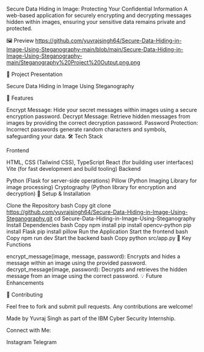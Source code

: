 Secure Data Hiding in Image: Protecting Your Confidential Information
A web-based application for securely encrypting and decrypting messages hidden within images, ensuring your sensitive data remains private and protected.

🖼️ Preview
 https://github.com/yuvrajsingh64/Secure-Data-Hiding-in-Image-Using-Steganography-main/blob/main/Secure-Data-Hiding-in-Image-Using-Steganography-main/Steganography%20Project%20Output.png.png
 
📑 Project Presentation

Secure Data Hiding in Image Using Steganography

🚀 Features

Encrypt Message: Hide your secret messages within images using a secure encryption password.
Decrypt Message: Retrieve hidden messages from images by providing the correct decryption password.
Password Protection: Incorrect passwords generate random characters and symbols, safeguarding your data.
🛠 Tech Stack

Frontend

HTML, CSS (Tailwind CSS), TypeScript
React (for building user interfaces)
Vite (for fast development and build tooling)
Backend

Python (Flask for server-side operations)
Pillow (Python Imaging Library for image processing)
Cryptography (Python library for encryption and decryption)
📌 Setup & Installation

Clone the Repository
bash
Copy
git clone https://github.com/yuvrajsingh64/Secure-Data-Hiding-in-Image-Using-Steganography.git
cd Secure-Data-Hiding-in-Image-Using-Steganography
Install Dependencies
bash
Copy
npm install
pip install opencv-python
pip install Flask
pip install pillow
Run the Application
Start the frontend
bash
Copy
npm run dev
Start the backend
bash
Copy
python src/app.py
📜 Key Functions

encrypt_message(image, message, password): Encrypts and hides a message within an image using the provided password.
decrypt_message(image, password): Decrypts and retrieves the hidden message from an image using the correct password.
💡 Future Enhancements

🤝 Contributing

Feel free to fork and submit pull requests. Any contributions are welcome!

Made by Yuvraj Singh as part of the IBM Cyber Security Internship.

Connect with Me:

Instagram
Telegram

